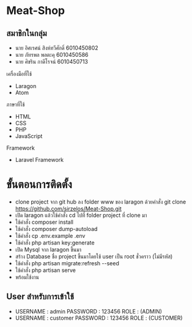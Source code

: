 # Meat-Shop

## สมาชิกในกลุ่ม
* นาย อิศเรศน์   สิงห์ทวีศักดิ์ 6010450802
* นาย ภัทรพล   พลตะคุ    6010450586
* นาย ศิขริน    กาดีโรจน์   6010450713

เครื่องมือที่ใช้
* Laragon
* Atom

ภาษาที่ใช้
* HTML
* CSS
* PHP
* JavaScript

Framework
* Laravel Framework

# ขั้นตอนการติดตั้ง
* clone project จาก git hub ลง folder www ของ laragon ด้วยคำสั่ง git clone https://github.com/sirzelos/Meat-Shop.git
* เปิด laragon แล้วใช้คำสั่ง cd ไปที่ folder project ที่ clone มา
* ใช้คำสั่ง composer install  
* ใช้คำสั่ง composer dump-autoload 
* ใช้คำสั่ง cp .env.example .env
* ใช้คำสั่ง php artisan key:generate
* เปิด Mysql จาก laragon ขึ้นมา
* สร้าง Database ชื่อ project ขึ้นมาโดยใช้ user เป็น root ชั่วคราว (ไม่มีรหัส)
* ใช้คำสั่ง php artisan migrate:refresh --seed
* ใช้คำสั่ง php artisan serve
* พร้อมใช้งาน

## User สำหรับการเข้าใช้
* USERNAME : admin     PASSWORD : 123456  ROLE : (ADMIN)
* USERNAME : customer  PASSWORD : 123456  ROLE : (CUSTOMER)
